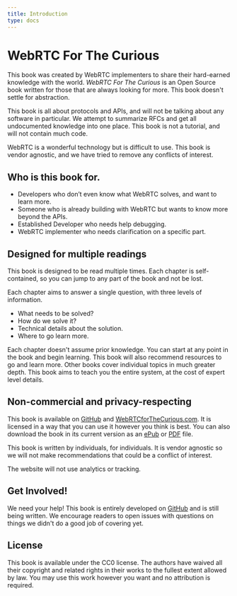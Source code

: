 ```yaml
---
title: Introduction
type: docs
---
```


# WebRTC For The Curious

This book was created by WebRTC implementers to share their hard-earned knowledge with the world. *WebRTC For The Curious* is an Open Source book written for those that are always looking for more. This book doesn't settle for abstraction.

This book is all about protocols and APIs, and will not be talking about any software in particular. We attempt to summarize RFCs and get all undocumented knowledge into one place. This book is not a tutorial, and will not contain much code.

WebRTC is a wonderful technology but is difficult to use. This book is vendor agnostic, and we have tried to remove any conflicts of interest.

## Who is this book for.

* Developers who don’t even know what WebRTC solves, and want to learn more.
* Someone who is already building with WebRTC but wants to know more beyond the APIs.
* Established Developer who needs help debugging.
* WebRTC implementer who needs clarification on a specific part.

## Designed for multiple readings

This book is designed to be read multiple times. Each chapter is self-contained, so you can jump to any part of the book and not be lost.

Each chapter aims to answer a single question, with three levels of information.

* What needs to be solved?
* How do we solve it?
* Technical details about the solution.
* Where to go learn more.

Each chapter doesn't assume prior knowledge. You can start at any point in the book and begin learning. This book will also recommend resources to go and learn more. Other books cover individual topics in much greater depth. This book aims to teach you the entire system, at the cost of expert level details.

## Non-commercial and privacy-respecting

This book is available on [GitHub](https://github.com/webrtc-for-the-curious/webrtc-for-the-curious) and [WebRTCforTheCurious.com](https://webrtcforthecurious.com). It is licensed in a way that you can use it however you think is best. You can also download the book in its current version as an [ePub](https://webrtcforthecurious.com/docs/webrtc-for-the-curious.epub) or [PDF](https://webrtcforthecurious.com/docs/webrtc-for-the-curious.pdf) file.

This book is written by individuals, for individuals. It is vendor agnostic so we will not make recommendations that could be a conflict of interest.

The website will not use analytics or tracking.

## Get Involved!

We need your help! This book is entirely developed on [GitHub](https://github.com/webrtc-for-the-curious/webrtc-for-the-curious) and is still being written. We encourage readers to open issues with questions on things we didn't do a good job of covering yet.

## License

This book is available under the CC0 license. The authors have waived all their copyright and related rights in their works to the fullest extent allowed by law. You may use this work however you want and no attribution is required.

